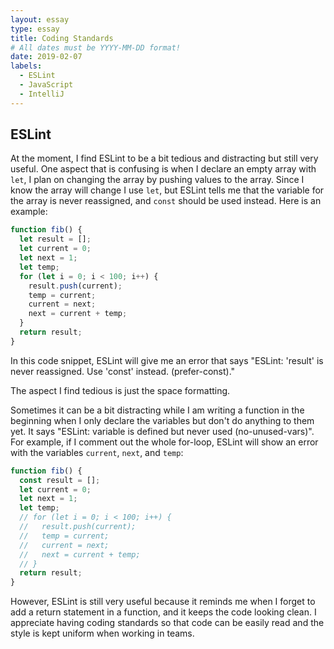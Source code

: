 ```yaml
---
layout: essay
type: essay
title: Coding Standards
# All dates must be YYYY-MM-DD format!
date: 2019-02-07
labels:
  - ESLint
  - JavaScript
  - IntelliJ
---
```


## ESLint
At the moment, I find ESLint to be a bit tedious and distracting but still very useful. One aspect that is confusing is when I declare an empty array with `let`, I plan on changing the array by pushing values to the array. Since I know the array will change I use `let`, but ESLint tells me that the variable for the array is never reassigned, and `const` should be used instead. Here is an example:
```javascript
function fib() {
  let result = [];
  let current = 0;
  let next = 1;
  let temp;
  for (let i = 0; i < 100; i++) {
    result.push(current);
    temp = current;
    current = next;
    next = current + temp;
  }
  return result;
}
```
In this code snippet, ESLint will give me an error that says "ESLint: 'result' is never reassigned. Use 'const' instead. (prefer-const)."

The aspect I find tedious is just the space formatting.

Sometimes it can be a bit distracting while I am writing a function in the beginning when I only declare the variables but don't do anything to them yet. It says "ESLint: variable is defined but never used (no-unused-vars)". For example, if I comment out the whole for-loop, ESLint will show an error with the variables `current`, `next`, and `temp`:

```javascript
function fib() {
  const result = [];
  let current = 0;
  let next = 1;
  let temp;
  // for (let i = 0; i < 100; i++) {
  //   result.push(current);
  //   temp = current;
  //   current = next;
  //   next = current + temp;
  // }
  return result;
}
```

However, ESLint is still very useful because it reminds me when I forget to add a return statement in a function, and it keeps the code looking clean. I appreciate having coding standards so that code can be easily read and the style is kept uniform when working in teams. 




